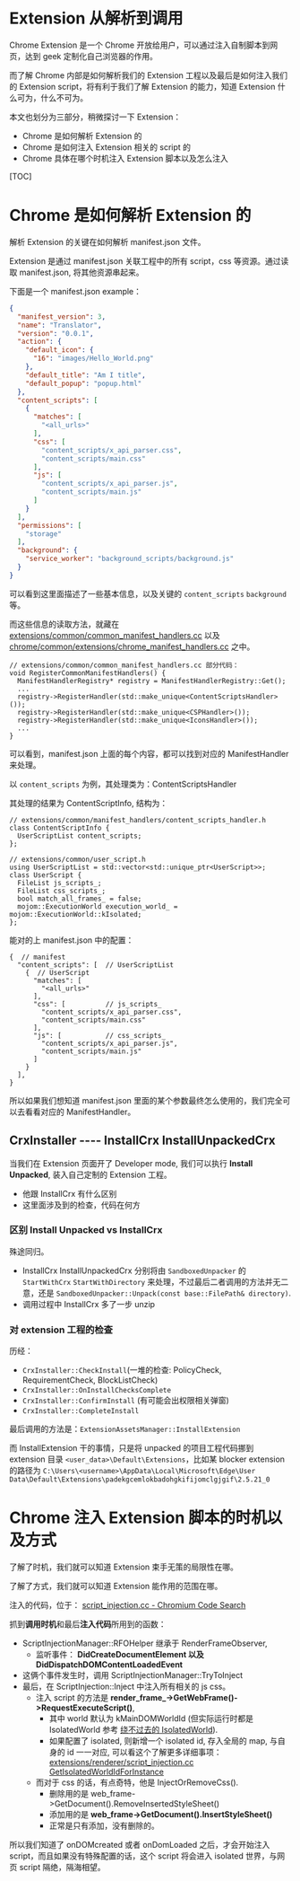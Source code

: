 # Extension 从解析到调用

Chrome Extension 是一个 Chrome 开放给用户，可以通过注入自制脚本到网页，达到 geek 定制化自己浏览器的作用。

而了解 Chrome 内部是如何解析我们的 Extension 工程以及最后是如何注入我们的 Extension script，将有利于我们了解 Extension 的能力，知道 Extension 什么可为，什么不可为。

本文也划分为三部分，稍微探讨一下 Extension：

* Chrome 是如何解析 Extension 的
* Chrome 是如何注入 Extension 相关的 script 的
* Chrome 具体在哪个时机注入 Extension 脚本以及怎么注入

[TOC]

# Chrome 是如何解析 Extension 的

解析 Extension 的关键在如何解析 manifest.json 文件。

Extension 是通过 manifest.json 关联工程中的所有 script，css 等资源。通过读取 manifest.json, 将其他资源串起来。

下面是一个 manifest.json example：

```json
{
  "manifest_version": 3,
  "name": "Translator",
  "version": "0.0.1",
  "action": {
    "default_icon": {
      "16": "images/Hello_World.png"
    },
    "default_title": "Am I title",
    "default_popup": "popup.html"
  },
  "content_scripts": [
    {
      "matches": [
        "<all_urls>"
      ],
      "css": [
        "content_scripts/x_api_parser.css",
        "content_scripts/main.css"
      ],
      "js": [
        "content_scripts/x_api_parser.js",
        "content_scripts/main.js"
      ]
    }
  ],
  "permissions": [
    "storage"
  ],
  "background": {
    "service_worker": "background_scripts/background.js"
  }
}
```

可以看到这里面描述了一些基本信息，以及关键的 `content_scripts` `background` 等。

而这些信息的读取方法，就藏在 [extensions/common/common_manifest_handlers.cc](https://source.chromium.org/chromium/chromium/src/+/main:extensions/common/common_manifest_handlers.cc) 以及 [chrome/common/extensions/chrome_manifest_handlers.cc](https://source.chromium.org/chromium/chromium/src/+/main:chrome/common/extensions/chrome_manifest_handlers.cc;l=47;drc=d36aa0494c1d0d5238eb4fd0e3c7db748d95fcbc) 之中。

```
// extensions/common/common_manifest_handlers.cc 部分代码：
void RegisterCommonManifestHandlers() {
  ManifestHandlerRegistry* registry = ManifestHandlerRegistry::Get();
  ...
  registry->RegisterHandler(std::make_unique<ContentScriptsHandler>());
  registry->RegisterHandler(std::make_unique<CSPHandler>());
  registry->RegisterHandler(std::make_unique<IconsHandler>());
  ...
}
```

可以看到，manifest.json 上面的每个内容，都可以找到对应的 ManifestHandler 来处理。

以 `content_scripts` 为例，其处理类为：ContentScriptsHandler

其处理的结果为 ContentScriptInfo, 结构为：

```
// extensions/common/manifest_handlers/content_scripts_handler.h
class ContentScriptInfo {
  UserScriptList content_scripts;
};

// extensions/common/user_script.h
using UserScriptList = std::vector<std::unique_ptr<UserScript>>;
class UserScript {
  FileList js_scripts_;
  FileList css_scripts_;
  bool match_all_frames_ = false;
  mojom::ExecutionWorld execution_world_ = mojom::ExecutionWorld::kIsolated;
};
```

能对的上 manifest.json 中的配置：

```
{  // manifest
  "content_scripts": [  // UserScriptList
    {  // UserScript
      "matches": [
        "<all_urls>"
      ],
      "css": [          // js_scripts_
        "content_scripts/x_api_parser.css",
        "content_scripts/main.css"
      ],
      "js": [           // css_scripts_
        "content_scripts/x_api_parser.js",
        "content_scripts/main.js"
      ]
    }
  ], 
}
```

所以如果我们想知道 manifest.json 里面的某个参数最终怎么使用的，我们完全可以去看看对应的 ManifestHandler。



## CrxInstaller    ----  InstallCrx   InstallUnpackedCrx

当我们在 Extension 页面开了 Developer mode, 我们可以执行 **Install Unpacked**, 装入自己定制的 Extension 工程。

* 他跟 InstallCrx 有什么区别
* 这里面涉及到的检查，代码在何方

### 区别  Install Unpacked  vs  InstallCrx

殊途同归。

* InstallCrx InstallUnpackedCrx 分别将由  `SandboxedUnpacker` 的 `StartWithCrx` `StartWithDirectory` 来处理，不过最后二者调用的方法并无二意，还是 `SandboxedUnpacker::Unpack(const base::FilePath& directory)`.
* 调用过程中 InstallCrx 多了一步 unzip

### 对 extension 工程的检查

历经：

* `CrxInstaller::CheckInstall`(一堆的检查: PolicyCheck, RequirementCheck, BlockListCheck)
* `CrxInstaller::OnInstallChecksComplete`
* `CrxInstaller::ConfirmInstall` (有可能会出权限相关弹窗)
* `CrxInstaller::CompleteInstall`

最后调用的方法是：`ExtensionAssetsManager::InstallExtension`

而 InstallExtension 干的事情，只是将 unpacked 的项目工程代码挪到 extension 目录 `<user_data>\Default\Extensions`，比如某 blocker  extension 的路径为 `C:\Users\<username>\AppData\Local\Microsoft\Edge\User Data\Default\Extensions\padekgcemlokbadohgkifijomclgjgif\2.5.21_0`



# Chrome 注入 Extension 脚本的时机以及方式

了解了时机，我们就可以知道 Extension 束手无策的局限性在哪。

了解了方式，我们就可以知道 Extension 能作用的范围在哪。

注入的代码，位于： [script_injection.cc - Chromium Code Search](https://source.chromium.org/chromium/chromium/src/+/main:extensions/renderer/script_injection.cc;l=171;drc=2a2e871f4736827706d296c374120a23dfa8248f;bpv=1;bpt=1)

抓到**调用时机**和最后**注入代码**所用到的函数：

- ScriptInjectionManager::RFOHelper 继承于 RenderFrameObserver,
  - 监听事件： **DidCreateDocumentElement 以及 DidDispatchDOMContentLoadedEvent**
- 这俩个事件发生时，调用 ScriptInjectionManager::TryToInject
- 最后，在 ScriptInjection::Inject 中注入所有相关的 js css。
  - 注入 script 的方法是 **render_frame_->GetWebFrame()->RequestExecuteScript()**,
    - 其中 world 默认为 kMainDOMWorldId (但实际运行时都是 IsolatedWorld 参考 [绕不过去的 IsolatedWorld](./IsolatedWorld.md)).
    - 如果配置了 isolated, 则新增一个 isolated id, 存入全局的 map, 与自身的 id 一一对应, 可以看这个了解更多详细事项： [extensions/renderer/script_injection.cc GetIsolatedWorldIdForInstance](https://source.chromium.org/chromium/chromium/src/+/main:extensions/renderer/script_injection.cc;drc=d36aa0494c1d0d5238eb4fd0e3c7db748d95fcbc;bpv=1;bpt=1;l=60?gsn=GetIsolatedWorldIdForInstance&gs=kythe%3A%2F%2Fchromium.googlesource.com%2Fchromium%2Fsrc%3Flang%3Dc%2B%2B%3Fpath%3Dextensions%2Frenderer%2Fscript_injection.cc%23OjCl3jY3PUkHAjrP7eOXGeuWClaf64Zu5nXtCg6ejOI)
  - 而对于 css 的话，有点奇特，他是 InjectOrRemoveCss().
    - 删除用的是 web_frame->GetDocument().RemoveInsertedStyleSheet()
    - 添加用的是 **web_frame->GetDocument().InsertStyleSheet()**
    - 正常是只有添加，没有删除的。

所以我们知道了 onDOMcreated 或者 onDomLoaded 之后，才会开始注入 script，而且如果没有特殊配置的话，这个 script 将会进入 isolated 世界，与网页 script 隔绝，隔海相望。

